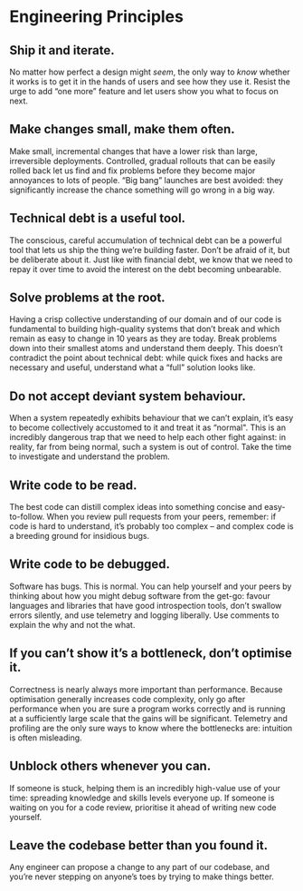 # Engineering Principles

## Ship it and iterate.
No matter how perfect a design might _seem_, the only way to _know_ whether it works is to get it in the hands of users
and see how they use it. Resist the urge to add “one more” feature and let users show you what to focus on next.

## Make changes small, make them often.
Make small, incremental changes that have a lower risk than large, irreversible deployments. Controlled, gradual rollouts
that can be easily rolled back let us find and fix problems before they become major annoyances to lots of people.
“Big bang” launches are best avoided: they significantly increase the chance something will go wrong in a big way.

## Technical debt is a useful tool.
The conscious, careful accumulation of technical debt can be a powerful tool that lets us ship the thing we’re building faster.
Don’t be afraid of it, but be deliberate about it. Just like with financial debt, we know that we need to repay it over time to avoid the interest on the debt becoming unbearable.

## Solve problems at the root.
Having a crisp collective understanding of our domain and of our code is fundamental to building high-quality systems that don’t break
and which remain as easy to change in 10 years as they are today. Break problems down into their smallest atoms and understand them deeply.
This doesn’t contradict the point about technical debt: while quick fixes and hacks are necessary and useful, understand what a “full” solution looks like.

## Do not accept deviant system behaviour.
When a system repeatedly exhibits behaviour that we can’t explain, it’s easy to become collectively accustomed to it and treat it as “normal".
This is an incredibly dangerous trap that we need to help each other fight against: in reality, far from being normal, such a system is out of control.
Take the time to investigate and understand the problem.

## Write code to be read.
The best code can distill complex ideas into something concise and easy-to-follow. When you review pull requests from your peers, remember:
if code is hard to understand, it’s probably too complex – and complex code is a breeding ground for insidious bugs.

## Write code to be debugged.
Software has bugs. This is normal. You can help yourself and your peers by thinking about how you might debug software from the get-go:
favour languages and libraries that have good introspection tools, don’t swallow errors silently, and use telemetry and logging liberally.
Use comments to explain the why and not the what.

## If you can’t show it’s a bottleneck, don’t optimise it.
Correctness is nearly always more important than performance. Because optimisation generally increases code complexity, only go after
performance when you are sure a program works correctly and is running at a sufficiently large scale that the gains will be significant.
Telemetry and profiling are the only sure ways to know where the bottlenecks are: intuition is often misleading.

## Unblock others whenever you can.
If someone is stuck, helping them is an incredibly high-value use of your time: spreading knowledge and skills levels everyone up.
If someone is waiting on you for a code review, prioritise it ahead of writing new code yourself.

## Leave the codebase better than you found it.
Any engineer can propose a change to any part of our codebase, and you’re never stepping on anyone’s toes by trying to make things better. 
